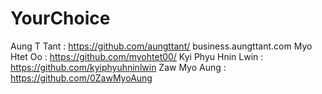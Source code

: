 # YourChoice

Aung T Tant : https://github.com/aungttant/
business.aungttant.com
Myo Htet Oo : https://github.com/myohtet00/
Kyi Phyu Hnin Lwin : https://github.com/kyiphyuhninlwin
Zaw Myo Aung : https://github.com/0ZawMyoAung
